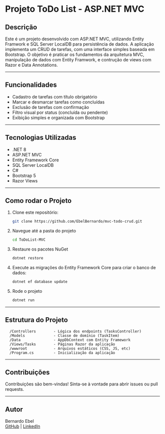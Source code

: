 # Projeto ToDo List - ASP.NET MVC

## Descrição

Este é um projeto desenvolvido com ASP.NET MVC, utilizando Entity Framwork e SQL Server LocalDB para persistência de dados. A aplicação implementa um CRUD de tarefas, com uma interface simples baseada em Bootstrap.
O objetivo é praticar os fundamentos da arquitetura MVC, manipulação de dados com Entity Framwork, e contrução de views com Razor e Data Annotations.

---

## Funcionalidades

- Cadastro de tarefas com título obrigatório
- Marcar e desmarcar tarefas como concluídas
- Exclusão de tarefas com confirmação
- Filtro visual por status (concluída ou pendente)
- Exibição simples e organizada com Bootstrap

---

## Tecnologias Utilizadas
- .NET 8
- ASP.NET MVC
- Entity Framework Core
- SQL Server LocalDB
- C#
- Bootstrap 5
- Razor Views

---

## Como rodar o Projeto

1. Clone este repositório:
   ```bash
   git clone https://github.com/EbelBernardo/mvc-todo-crud.git

2. Navegue até a pasta do projeto
   ```bash
   cd ToDoList-MVC

3. Restaure os pacotes NuGet
   ```bash
   dotnet restore

4. Execute as migrações do Entity Framework Core para criar o banco de dados:
   ```bash
   dotnet ef database update

5. Rode o projeto
   ```bash
   dotnet run

--- 

## Estrutura do Projeto
  ```
    /Controllers        - Lógica dos endpoints (TasksController)
    /Models             - Classe de domínio (TaskItem)
    /Data               - AppDbContext com Entity Framework
    /Views/Tasks        - Páginas Razor da aplicação
    /wwwroot            - Arquivos estáticos (CSS, JS, etc)
    /Program.cs         - Inicialização da aplicação
  ```

---

## Contribuições 
Contribuições são bem-vindas! Sinta-se à vontade para abrir issues ou pull requests.

---

## Autor
Bernardo Ebel <br>
[GitHub](https://github.com/EbelBernardo) | [LinkedIn](https://www.linkedin.com/in/bernardo-ebel-743831303/)
